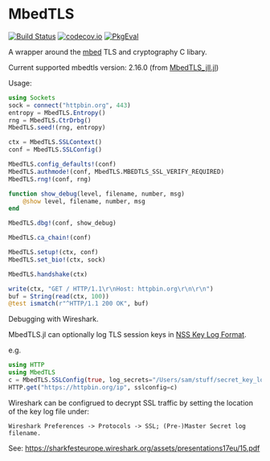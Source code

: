 # MbedTLS

[![Build Status](https://travis-ci.org/JuliaLang/MbedTLS.jl.svg?branch=master)](https://travis-ci.org/JuliaLang/MbedTLS.jl)
[![codecov.io](http://codecov.io/github/JuliaLang/MbedTLS.jl/coverage.svg?branch=master)](http://codecov.io/github/JuliaWeb/MbedTLS.jl?branch=master)
[![PkgEval](https://juliaci.github.io/NanosoldierReports/pkgeval_badges/M/MbedTLS.svg)](https://juliaci.github.io/NanosoldierReports/pkgeval_badges/report.html)

A wrapper around the [mbed](https://tls.mbed.org/) TLS and cryptography C libary.

Current supported mbedtls version: 2.16.0 (from [MbedTLS_jll.jl](https://github.com/JuliaBinaryWrappers/MbedTLS_jll.jl))

Usage:

```julia
using Sockets
sock = connect("httpbin.org", 443)
entropy = MbedTLS.Entropy()
rng = MbedTLS.CtrDrbg()
MbedTLS.seed!(rng, entropy)

ctx = MbedTLS.SSLContext()
conf = MbedTLS.SSLConfig()

MbedTLS.config_defaults!(conf)
MbedTLS.authmode!(conf, MbedTLS.MBEDTLS_SSL_VERIFY_REQUIRED)
MbedTLS.rng!(conf, rng)

function show_debug(level, filename, number, msg)
    @show level, filename, number, msg
end

MbedTLS.dbg!(conf, show_debug)

MbedTLS.ca_chain!(conf)

MbedTLS.setup!(ctx, conf)
MbedTLS.set_bio!(ctx, sock)

MbedTLS.handshake(ctx)

write(ctx, "GET / HTTP/1.1\r\nHost: httpbin.org\r\n\r\n")
buf = String(read(ctx, 100))
@test ismatch(r"^HTTP/1.1 200 OK", buf)
```

Debugging with Wireshark.

MbedTLS.jl can optionally log TLS session keys in
[NSS Key Log Format](https://developer.mozilla.org/en-US/docs/Mozilla/Projects/NSS/Key_Log_Format).

e.g.
```julia
using HTTP
using MbedTLS
c = MbedTLS.SSLConfig(true, log_secrets="/Users/sam/stuff/secret_key_log")
HTTP.get("https://httpbin.org/ip", sslconfig=c)
```

Wireshark can be configrued to decrypt SSL traffic by setting the location
of the key log file under:

    Wireshark Preferences -> Protocols -> SSL; (Pre-)Master Secret log filename.

See: https://sharkfesteurope.wireshark.org/assets/presentations17eu/15.pdf
